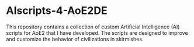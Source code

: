 # AIscripts-4-AoE2DE
This repository contains a collection of custom Artificial Intelligence (AI) scripts for AoE2 that I have developed.
The scripts are designed to improve and customize the behavior of civilizations in skirmishes.
